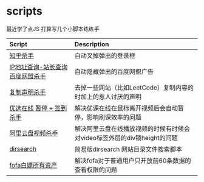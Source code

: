 # scripts
最近学了点JS 打算写几个小脚本练练手

| **Script** | **Description** |
|:---|:---|
| [知乎杀手](https://github.com/wuuconix/scripts/tree/main/zhihu_killer) | 自动叉掉弹出的登录框 |
| [IP地址查询-站长查询 百度网盟杀手](https://github.com/wuuconix/scripts/tree/main/mip_baidu_killer) | 自动隐藏弹出的百度网盟广告 |
| [复制声明杀手](https://github.com/wuuconix/scripts/tree/main/mip_baidu_killer) | 去掉一些网站（比如LeetCode）复制内容的时加上的惹人讨厌的声明 |
| [优选在线 暂停 + 签到杀手](https://github.com/wuuconix/scripts/tree/main/uooconline_killer) | 解决优课在线在鼠标离开视频后会自动暂停，影响刷课效率的问题 |
| [阿里云盘视频杀手](https://github.com/wuuconix/scripts/tree/main/aliyunpan-killer) | 解决阿里云盘在线播放视频的时候有时候会对video标签外层的div锁height的问题 |
| [dirsearch](https://github.com/wuuconix/scripts/tree/main/dirsearch) | 简易版dirsearch 网站目录文件搜索脚本 |
| [fofa白嫖所有资产](https://github.com/wuuconix/scripts/tree/main/fofa-filter) | 解决fofa对于普通用户只开放前60条数据的查看权限的问题 |